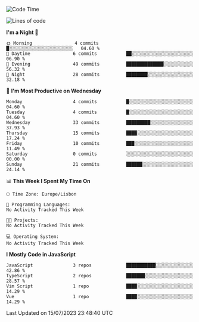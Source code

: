 <!--START_SECTION:waka-->
![Code Time](http://img.shields.io/badge/Code%20Time-31%20hrs%2046%20mins-blue)

![Lines of code](https://img.shields.io/badge/From%20Hello%20World%20I%27ve%20Written-604.9%20thousand%20lines%20of%20code-blue)

**I'm a Night 🦉** 

```text
🌞 Morning                4 commits           █░░░░░░░░░░░░░░░░░░░░░░░░   04.60 % 
🌆 Daytime                6 commits           ██░░░░░░░░░░░░░░░░░░░░░░░   06.90 % 
🌃 Evening                49 commits          ██████████████░░░░░░░░░░░   56.32 % 
🌙 Night                  28 commits          ████████░░░░░░░░░░░░░░░░░   32.18 % 
```
📅 **I'm Most Productive on Wednesday** 

```text
Monday                   4 commits           █░░░░░░░░░░░░░░░░░░░░░░░░   04.60 % 
Tuesday                  4 commits           █░░░░░░░░░░░░░░░░░░░░░░░░   04.60 % 
Wednesday                33 commits          █████████░░░░░░░░░░░░░░░░   37.93 % 
Thursday                 15 commits          ████░░░░░░░░░░░░░░░░░░░░░   17.24 % 
Friday                   10 commits          ███░░░░░░░░░░░░░░░░░░░░░░   11.49 % 
Saturday                 0 commits           ░░░░░░░░░░░░░░░░░░░░░░░░░   00.00 % 
Sunday                   21 commits          ██████░░░░░░░░░░░░░░░░░░░   24.14 % 
```


📊 **This Week I Spent My Time On** 

```text
🕑︎ Time Zone: Europe/Lisbon

💬 Programming Languages: 
No Activity Tracked This Week

🐱‍💻 Projects: 
No Activity Tracked This Week

💻 Operating System: 
No Activity Tracked This Week
```

**I Mostly Code in JavaScript** 

```text
JavaScript               3 repos             ███████████░░░░░░░░░░░░░░   42.86 % 
TypeScript               2 repos             ███████░░░░░░░░░░░░░░░░░░   28.57 % 
Vim Script               1 repo              ████░░░░░░░░░░░░░░░░░░░░░   14.29 % 
Vue                      1 repo              ████░░░░░░░░░░░░░░░░░░░░░   14.29 % 
```




 Last Updated on 15/07/2023 23:48:40 UTC
<!--END_SECTION:waka-->
